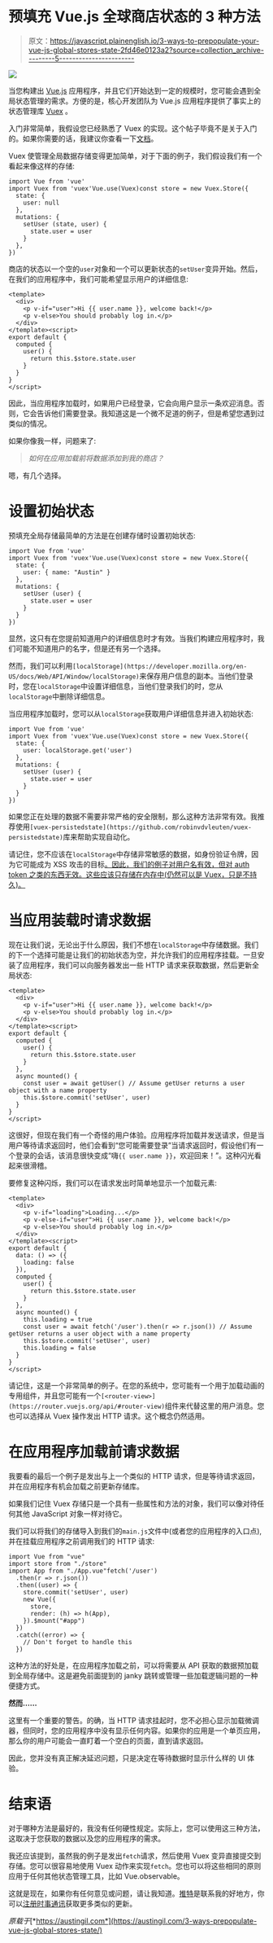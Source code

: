 # 预填充 Vue.js 全球商店状态的 3 种方法

> 原文：<https://javascript.plainenglish.io/3-ways-to-prepopulate-your-vue-js-global-stores-state-2fd46e0123a2?source=collection_archive---------5----------------------->

![](img/dcad033c7c1157f76558b6c447844ac0.png)

当您构建出 [Vue.js](https://vuejs.org/) 应用程序，并且它们开始达到一定的规模时，您可能会遇到全局状态管理的需求。方便的是，核心开发团队为 Vue.js 应用程序提供了事实上的状态管理库 [Vuex](https://vuex.vuejs.org/) 。

入门非常简单，我假设您已经熟悉了 Vuex 的实现。这个帖子毕竟不是关于入门的。如果你需要的话，我建议你查看一下[文档](https://vuex.vuejs.org/)。

Vuex 使管理全局数据存储变得更加简单，对于下面的例子，我们假设我们有一个看起来像这样的存储:

```
import Vue from 'vue'
import Vuex from 'vuex'Vue.use(Vuex)const store = new Vuex.Store({
  state: {
    user: null
  },
  mutations: {
    setUser (state, user) {
      state.user = user
    }
  },
})
```

商店的状态以一个空的`user`对象和一个可以更新状态的`setUser`变异开始。然后，在我们的应用程序中，我们可能希望显示用户的详细信息:

```
<template>
  <div>
    <p v-if="user">Hi {{ user.name }}, welcome back!</p>
    <p v-else>You should probably log in.</p>
  </div>
</template><script>
export default {
  computed {
    user() {
      return this.$store.state.user
    }
  }
}
</script>
```

因此，当应用程序加载时，如果用户已经登录，它会向用户显示一条欢迎消息。否则，它会告诉他们需要登录。我知道这是一个微不足道的例子，但是希望您遇到过类似的情况。

如果你像我一样，问题来了:

> *如何在应用加载前将数据添加到我的商店？*

嗯，有几个选择。

# 设置初始状态

预填充全局存储最简单的方法是在创建存储时设置初始状态:

```
import Vue from 'vue'
import Vuex from 'vuex'Vue.use(Vuex)const store = new Vuex.Store({
  state: {
    user: { name: "Austin" }
  },
  mutations: {
    setUser (user) {
      state.user = user
    }
  }
})
```

显然，这只有在您提前知道用户的详细信息时才有效。当我们构建应用程序时，我们可能不知道用户的名字，但是还有另一个选择。

然而，我们可以利用`[localStorage](https://developer.mozilla.org/en-US/docs/Web/API/Window/localStorage)`来保存用户信息的副本。当他们登录时，您在`localStorage`中设置详细信息，当他们登录我们的时，您从`localStorage`中删除详细信息。

当应用程序加载时，您可以从`localStorage`获取用户详细信息并进入初始状态:

```
import Vue from 'vue'
import Vuex from 'vuex'Vue.use(Vuex)const store = new Vuex.Store({
  state: {
    user: localStorage.get('user')
  },
  mutations: {
    setUser (user) {
      state.user = user
    }
  }
})
```

如果您正在处理的数据不需要非常严格的安全限制，那么这种方法非常有效。我推荐使用`[vuex-persistedstate](https://github.com/robinvdvleuten/vuex-persistedstate)`库来帮助实现自动化。

请记住，您不应该在`localStorage`中存储非常敏感的数据，如身份验证令牌，因为它可能成为 XSS 攻击的目标[。因此，我们的例子对用户名有效，但对 auth token 之类的东西无效。这些应该只存储在内存中(仍然可以是 Vuex，只是不持久)。](https://codeburst.io/web-storage-and-xss-attacks-4f83b0d08725)

# 当应用装载时请求数据

现在让我们说，无论出于什么原因，我们不想在`localStorage`中存储数据。我们的下一个选择可能是让我们的初始状态为空，并允许我们的应用程序挂载。一旦安装了应用程序，我们可以向服务器发出一些 HTTP 请求来获取数据，然后更新全局状态:

```
<template>
  <div>
    <p v-if="user">Hi {{ user.name }}, welcome back!</p>
    <p v-else>You should probably log in.</p>
  </div>
</template><script>
export default {
  computed {
    user() {
      return this.$store.state.user
    }
  },
  async mounted() {
    const user = await getUser() // Assume getUser returns a user object with a name property
    this.$store.commit('setUser', user)
  }
}
</script>
```

这很好，但现在我们有一个奇怪的用户体验。应用程序将加载并发送请求，但是当用户等待请求返回时，他们会看到“您可能需要登录”当请求返回时，假设他们有一个登录的会话，该消息很快变成“嗨`{{ user.name }}`，欢迎回来！”。这种闪光看起来很滑稽。

要修复这种闪烁，我们可以在请求发出时简单地显示一个加载元素:

```
<template>
  <div>
    <p v-if="loading">Loading...</p>
    <p v-else-if="user">Hi {{ user.name }}, welcome back!</p>
    <p v-else>You should probably log in.</p>
  </div>
</template><script>
export default {
  data: () => ({
    loading: false
  }),
  computed {
    user() {
      return this.$store.state.user
    }
  },
  async mounted() {
    this.loading = true
    const user = await fetch('/user').then(r => r.json()) // Assume getUser returns a user object with a name property
    this.$store.commit('setUser', user)
    this.loading = false
  }
}
</script>
```

请记住，这是一个非常简单的例子。在您的系统中，您可能有一个用于加载动画的专用组件，并且您可能有一个`[<router-view>](https://router.vuejs.org/api/#router-view)`组件来代替这里的用户消息。您也可以选择从 Vuex 操作发出 HTTP 请求。这个概念仍然适用。

# 在应用程序加载前请求数据

我要看的最后一个例子是发出与上一个类似的 HTTP 请求，但是等待请求返回，并在应用程序有机会加载之前更新存储库。

如果我们记住 Vuex 存储只是一个具有一些属性和方法的对象，我们可以像对待任何其他 JavaScript 对象一样对待它。

我们可以将我们的存储导入到我们的`main.js`文件中(或者您的应用程序的入口点),并在挂载应用程序之前调用我们的 HTTP 请求:

```
import Vue from "vue"
import store from "./store"
import App from "./App.vue"fetch('/user')
  .then(r => r.json())
  .then((user) => {
    store.commit('setUser', user)
    new Vue({
      store,
      render: (h) => h(App),
    }).$mount("#app")
  })
  .catch((error) => {
    // Don't forget to handle this
  })
```

这种方法的好处是，在应用程序加载之前，可以将需要从 API 获取的数据预加载到全局存储中。这是避免前面提到的 janky 跳转或管理一些加载逻辑问题的一种便捷方式。

**然而……**

这里有一个重要的警告。的确，当 HTTP 请求挂起时，您不必担心显示加载微调器，但同时，您的应用程序中没有显示任何内容。如果你的应用是一个单页应用，那么你的用户可能会一直盯着一个空白的页面，直到请求返回。

因此，您并没有真正解决延迟问题，只是决定在等待数据时显示什么样的 UI 体验。

# 结束语

对于哪种方法是最好的，我没有任何硬性规定。实际上，您可以使用这三种方法，这取决于您获取的数据以及您的应用程序的需求。

我还应该提到，虽然我的例子是发出`fetch`请求，然后使用 Vuex 变异直接提交到存储。您可以很容易地使用 Vuex 动作来实现`fetch`。您也可以将这些相同的原则应用于任何其他状态管理工具，比如 Vue.observable。

这就是现在，如果你有任何意见或问题，请让我知道。[推特](https://twitter.com/Stegosource)是联系我的好地方，你可以[注册时事通讯](https://3bb5fb5a.sibforms.com/serve/MUIEAAOwgrWtf43Lfv80ES_hibAhazPDEy4w9IxRIda1b8g1GNnmHYkDfvIKG-Ox35EtWkJfMyCMBTQ3nG2msGhc3WnHa7XKfkgBzYdL3ASbIEckbn47QtJDIvpOskWQuRIXYI-7dVuM5F25yKdcJch7VN8aAbrpEn8_PMXWpqENTJ6r9bOZgHj6vnAQwHDsdwXDOZIonAP3x3vx)获取更多类似的更新。

*原载于*[*https://austingil.com*](https://austingil.com/3-ways-prepopulate-vue-js-global-stores-state/)